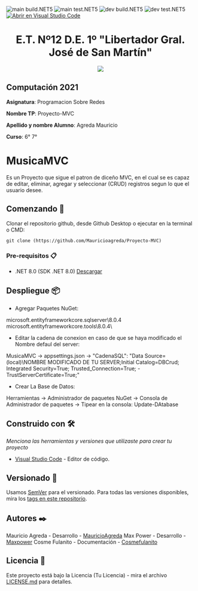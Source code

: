 <!-- Completa abajo cambiando ET12DE1Computacion a tu user|organización y template a tu repo, te recomiendo usar el Find & Replace de tu editor -->
![main build.NET5](https://github.com/ET12DE1Computacion/simpleTemplateCSharp/workflows/main-build.NET5/badge.svg?branch=main) ![main test.NET5](https://github.com/ET12DE1Computacion/simpleTemplateCSharp/workflows/main-test.NET5/badge.svg?branch=main)
![dev build.NET5](https://github.com/ET12DE1Computacion/simpleTemplateCSharp/workflows/dev-build.NET5/badge.svg?branch=dev) ![dev test.NET5](https://github.com/ET12DE1Computacion/simpleTemplateCSharp/workflows/dev-test.NET5/badge.svg?branch=dev)
[![Abrir en Visual Studio Code](https://open.vscode.dev/badges/open-in-vscode.svg)](https://open.vscode.dev/ET12DE1Computacion/simpleTemplateCSharp)
<!-- Borra este comentario y linea después haber cambiado arriba las ocurrencias de tu usuario/repo -->

<h1 align="center">E.T. Nº12 D.E. 1º "Libertador Gral. José de San Martín"</h1>
<p align="center">
  <img src="https://et12.edu.ar/imgs/et12.png">
</p>

## Computación 2021

**Asignatura**: Programacion Sobre Redes

**Nombre TP**: Proyecto-MVC

**Apellido y nombre Alumno**: Agreda Mauricio

**Curso**: 6° 7°

# MusicaMVC

Es un Proyecto que sigue el patron de diceño MVC, en el cual se es capaz de editar, eliminar, agregar y seleccionar (CRUD) registros  segun lo que el usuario desee.

## Comenzando 🚀

Clonar el repositorio github, desde Github Desktop o ejecutar en la terminal o CMD:
```
git clone (https://github.com/Mauricioagreda/Proyecto-MVC)
```

### Pre-requisitos 📋

- .NET 8.0 (SDK .NET 8.0) [Descargar](https://dotnet.microsoft.com/download/dotnet/8.0)

## Despliegue 📦

* Agregar Paquetes NuGet:
  
microsoft.entityframeworkcore.sqlserver\8.0.4\
microsoft.entityframeworkcore.tools\8.0.4\

* Editar la cadena de conexion en caso de que se haya modificado el Nombre defaul del server:

MusicaMVC -> appsettings.json -> "CadenaSQL": "Data Source=(local)\\NOMBRE MODIFICADO DE TU SERVER;Initial Catalog=DBCrud; Integrated Security=True; Trusted_Connection=True; -TrustServerCertificate=True;"

* Crear La Base de Datos:

Herramientas -> Administrador de paquetes NuGet -> Consola de Administrador de paquetes -> Tipear en la consola: Update-DAtabase

## Construido con 🛠️

_Menciona las herramientas y versiones que utilizaste para crear tu proyecto_

* [Visual Studio Code](https://code.visualstudio.com/#alt-downloads) - Editor de código.

## Versionado 📌

Usamos [SemVer](http://semver.org/) para el versionado. Para todas las versiones disponibles, mira los [tags en este repositorio](https://github.com/tuUser/tuRepo/tags).

## Autores ✒️

Mauricio Agreda - Desarrollo - [MauricioAgreda](https://github.com/Mauricioagreda)
Max Power - Desarrollo - [Maxpower](https://github.com/maxpower)
Cosme Fulanito - Documentación - [Cosmefulanito](#Cosmefulanito)

## Licencia 📄

Este proyecto está bajo la Licencia (Tu Licencia) - mira el archivo [LICENSE.md](LICENSE.md) para detalles.
